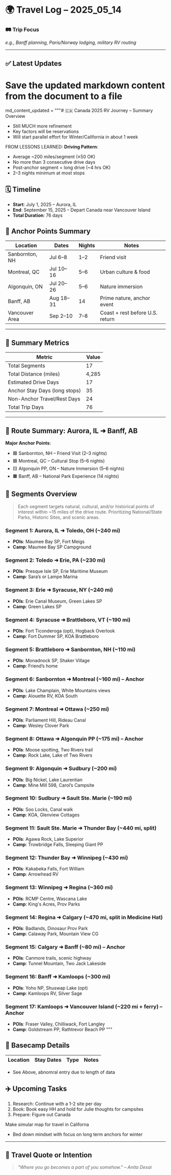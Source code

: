 # 🌍 Travel Log – 2025_05_14

### 🛤️ Trip Focus
*e.g., Banff planning, Paris/Norway lodging, military RV routing*

---

## ✅ Latest Updates
# Save the updated markdown content from the document to a file
md_content_updated = """# 🇨🇦 Canada 2025 RV Journey – Summary Overview
- Still MUCH more refinement
- Key factors will be reservations
- Will start parallel effort for Winter/California in about 1 week

FROM LESSONS LEARNED:
**Driving Pattern**:
- Average ~200 miles/segment (±50 OK)
- No more than 3 consecutive drive days
- Post-anchor segment = long drive (~4 hrs OK)
- 2–3 nights minimum at most stops

## 🗓️ Timeline
- **Start**: July 1, 2025 – Aurora, IL
- **End**: September 15, 2025 – Depart Canada near Vancouver Island
- **Total Duration**: 76 days

## 📍 Anchor Points Summary

| Location             | Dates        | Nights | Notes                           |
|----------------------|--------------|--------|----------------------------------|
| Sanbornton, NH       | Jul 6–8      | 1–2    | Friend visit                     |
| Montreal, QC         | Jul 10–16    | 5–6    | Urban culture & food             |
| Algonquin, ON        | Jul 20–26    | 5–6    | Nature immersion                 |
| Banff, AB            | Aug 18–31    | 14     | Prime nature, anchor event       |
| Vancouver Area       | Sep 2–10     | 7–8    | Coast + rest before U.S. return  |

---
## 🧮 Summary Metrics

| Metric                          | Value |
|----------------------------------|-------|
| Total Segments                  | 17    |
| Total Distance (miles)          | 4,285 |
| Estimated Drive Days            | 17    |
| Anchor Stay Days (long stops)   | 35    |
| Non-Anchor Travel/Rest Days     | 24    |
| Total Trip Days                 | 76    |

---

## 📍 Route Summary: Aurora, IL ➜ Banff, AB

**Major Anchor Points**:
- 🟩 Sanbornton, NH – Friend Visit (2–3 nights)
- 🟦 Montreal, QC – Cultural Stop (5–6 nights)
- 🟨 Algonquin PP, ON – Nature Immersion (5–6 nights)
- 🟧 Banff, AB – National Park Experience (14 nights)

## 🚐 Segments Overview

> Each segment targets natural, cultural, and/or historical points of interest within ~15 miles of the drive route.
> Prioritizing National/State Parks, Historic Sites, and scenic areas.

### Segment 1: Aurora, IL ➜ Toledo, OH (~240 mi)
- **POIs**: Maumee Bay SP, Fort Meigs
- **Camp**: Maumee Bay SP Campground

### Segment 2: Toledo ➜ Erie, PA (~230 mi)
- **POIs**: Presque Isle SP, Erie Maritime Museum
- **Camp**: Sara’s or Lampe Marina

### Segment 3: Erie ➜ Syracuse, NY (~240 mi)
- **POIs**: Erie Canal Museum, Green Lakes SP
- **Camp**: Green Lakes SP

### Segment 4: Syracuse ➜ Brattleboro, VT (~190 mi)
- **POIs**: Fort Ticonderoga (opt), Hogback Overlook
- **Camp**: Fort Dummer SP, KOA Brattleboro

### Segment 5: Brattleboro ➜ Sanbornton, NH (~110 mi)
- **POIs**: Monadnock SP, Shaker Village
- **Camp**: Friend’s home

### Segment 6: Sanbornton ➜ Montreal (~160 mi) – **Anchor**
- **POIs**: Lake Champlain, White Mountains views
- **Camp**: Alouette RV, KOA South

### Segment 7: Montreal ➜ Ottawa (~250 mi)
- **POIs**: Parliament Hill, Rideau Canal
- **Camp**: Wesley Clover Park

### Segment 8: Ottawa ➜ Algonquin PP (~175 mi) – **Anchor**
- **POIs**: Moose spotting, Two Rivers trail
- **Camp**: Rock Lake, Lake of Two Rivers

### Segment 9: Algonquin ➜ Sudbury (~200 mi)
- **POIs**: Big Nickel, Lake Laurentian
- **Camp**: Mine Mill 598, Carol’s Campsite

### Segment 10: Sudbury ➜ Sault Ste. Marie (~190 mi)
- **POIs**: Soo Locks, Canal walk
- **Camp**: KOA, Glenview Cottages

### Segment 11: Sault Ste. Marie ➜ Thunder Bay (~440 mi, split)
- **POIs**: Agawa Rock, Lake Superior
- **Camp**: Trowbridge Falls, Sleeping Giant PP

### Segment 12: Thunder Bay ➜ Winnipeg (~430 mi)
- **POIs**: Kakabeka Falls, Fort William
- **Camp**: Arrowhead RV

### Segment 13: Winnipeg ➜ Regina (~360 mi)
- **POIs**: RCMP Centre, Wascana Lake
- **Camp**: King's Acres, Prov Parks

### Segment 14: Regina ➜ Calgary (~470 mi, split in Medicine Hat)
- **POIs**: Badlands, Dinosaur Prov Park
- **Camp**: Calaway Park, Mountain View CG

### Segment 15: Calgary ➜ Banff (~80 mi) – **Anchor**
- **POIs**: Canmore trails, scenic highway
- **Camp**: Tunnel Mountain, Two Jack Lakeside

### Segment 16: Banff ➜ Kamloops (~300 mi)
- **POIs**: Yoho NP, Shuswap Lake (opt)
- **Camp**: Kamloops RV, Silver Sage

### Segment 17: Kamloops ➜ Vancouver Island (~220 mi + ferry) – **Anchor**
- **POIs**: Fraser Valley, Chilliwack, Fort Langley
- **Camp**: Goldstream PP, Rathtrevor Beach PP
"""


## 📍 Basecamp Details
| Location | Stay Dates | Type | Notes |
|----------|------------|------|-------|
- See Above, abnomral entry due to length of data

## ✈️ Upcoming Tasks
1. Research: Continue with a 1-2 site per day
2. Book: Book easy HH and hold for Julie thoughts for campsites
3. Prepare: Figure out Canada

Make simular map for travel in Californa
- Bed down mindset with focus on long term anchors for winter 
---

## 🧭 Travel Quote or Intention
> *"Where you go becomes a part of you somehow." – Anita Desai*
